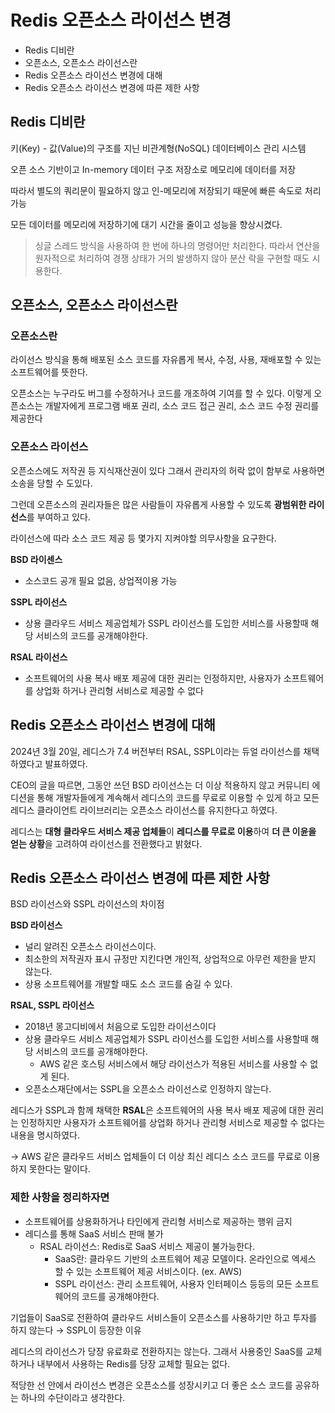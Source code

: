 # Redis 오픈소스 라이선스 변경

- Redis 디비란
- 오픈소스, 오픈소스 라이선스란
- Redis 오픈소스 라이선스 변경에 대해
- Redis 오픈소스 라이선스 변경에 따른 제한 사항

## Redis 디비란

키(Key) - 값(Value)의 구조를 지닌 비관계형(NoSQL) 데이터베이스 관리 시스템

오픈 소스 기반이고 In-memory 데이터 구조 저장소로 메모리에 데이터를 저장

따라서 별도의 쿼리문이 필요하지 않고 인-메모리에 저장되기 때문에 빠른 속도로 처리 가능

모든 데이터를 메모리에 저장하기에 대기 시간을 줄이고 성능을 향상시켰다.

> 싱글 스레드 방식을 사용하여 한 번에 하나의 명령어만 처리한다. 따라서 연산을 원자적으로 처리하여 경쟁 상태가 거의 발생하지 않아 분산 락을 구현할 때도 시용한다.
>

## 오픈소스, 오픈소스 라이선스란

### 오픈소스란

라이선스 방식을 통해 배포된 소스 코드를 자유롭게 복사, 수정, 사용, 재배포할 수 있는 소프트웨어를 뜻한다.

오픈소스는 누구라도 버그를 수정하거나 코드를 개조하여 기여를 할 수 있다. 이렇게 오픈소스는 개발자에게 프로그램 배포 권리, 소스 코드 접근 권리, 소스 코드 수정 권리를 제공한다

### 오픈소스 라이선스

오픈소스에도 저작권 등 지식재산권이 있다 그래서 관리자의 허락 없이 함부로 사용하면 소송을 당할 수 도있다.

그런데 오픈소스의 권리자들은 많은 사람들이 자유롭게 사용할 수 있도록 **광범위한 라이선스**를 부여하고 있다.

라이선스에 따라 소스 코드 제공 등 몇가지 지켜야할 의무사항을 요구한다.

**BSD 라이센스**

- 소스코드 공개 필요 없음, 상업적이용 가능

**SSPL 라이선스**

- 상용 클라우드 서비스 제공업체가 SSPL 라이선스를 도입한 서비스를 사용할때 해당 서비스의 코드를 공개해야한다.

**RSAL 라이선스**

- 소프트웨어의 사용 복사 배포 제공에 대한 권리는 인정하지만, 사용자가 소프트웨어를 상업화 하거나 관리형 서비스로 제공할 수 없다

## Redis 오픈소스 라이선스 변경에 대해

2024년 3월 20일, 레디스가 7.4 버전부터 RSAL, SSPL이라는 듀얼 라이선스를 채택하였다고 발표하였다.

CEO의 글을 따르면, 그동안 쓰던 BSD 라이선스는 더 이상 적용하지 않고 커뮤니티 에디션을 통해 개발자들에게 계속해서 레디스의 코드를 무료로 이용할 수 있게 하고 모든 레디스 클라이언트 라이브러리는 오픈소스 라이선스를 유지한다고 하였다.

레디스는 **대형 클라우드 서비스 제공 업체들**이 **레디스를 무료로 이용**하여 **더 큰 이윤을 얻는 상황**을 고려하여 라이선스를 전환했다고 밝혔다.

## Redis 오픈소스 라이선스 변경에 따른 제한 사항

BSD 라이선스와 SSPL 라이선스의 차이점

**BSD 라이선스**

- 널리 알려진 오픈소스 라이선스이다.
- 최소한의 저작권자 표시 규정만 지킨다면 개인적, 상업적으로 아무런 제한을 받지 않는다.
- 상용 소프트웨어를 개발할 때도 소스 코드를 숨길 수 있다.

**RSAL, SSPL 라이선스**

- 2018년 몽고디비에서 처음으로 도입한 라이선스이다
- 상용 클라우드 서비스 제공업체가 SSPL 라이선스를 도입한 서비스를 사용할때 해당 서비스의 코드를 공개해야한다.
    - AWS 같은 호스팅 서비스에서 해당 라이선스가 적용된 서비스를 사용할 수 없게 된다.
- 오픈소스재단에서는 SSPL을 오픈소스 라이선스로 인정하지 않는다.

레디스가 SSPL과 함께 채택한 **RSAL**은 소프트웨어의 사용 복사 배포 제공에 대한 권리는 인정하지만
사용자가 소프트웨어를 상업화 하거나 관리형 서비스로 제공할 수 없다는 내용을 명시하였다.

→ AWS 같은 클라우드 서비스 업체들이 더 이상 최신 레디스 소스 코드를 무료로 이용하지 못한다는 말이다.

### 제한 사항을 정리하자면

- 소프트웨어를 상용화하거나 타인에게 관리형 서비스로 제공하는 행위 금지
- 레디스를 통해 SaaS 서비스 판매 불가
    - RSAL 라이선스: Redis로 SaaS 서비스 제공이 불가능한다.
        - SaaS란: 클라우드 기반의 소프트웨어 제공 모델이다. 온라인으로 엑세스 할 수 있는 소프트웨어 제공 서비스이다. (ex. AWS)
        - SSPL 라이선스: 관리 소프트웨어, 사용자 인터페이스 등등의 모든 소프트웨어의 코드를 공개해야한다.

기업들이 SaaS로 전환하여 클라우드 서비스들이 오픈소스를 사용하기만 하고 투자를 하지 않는다
→ SSPL이 등장한 이유

레디스의 라이선스가 당장 유료화로 전환하지는 않는다. 그래서 사용중인 SaaS를 교체하거나 내부에서 사용하는 Redis를 당장 교체할 필요는 없다.

적당한 선 안에서 라이선스 변경은 오픈소스를 성장시키고 더 좋은 소스 코드를 공유하는 하나의 수단이라고 생각한다.